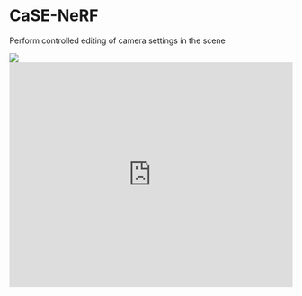 # CaSE-NeRF

Perform controlled editing of camera settings in the scene

<img src="https://github.com/CPREgroup/CaSE-NeRF/blob/main/gif/gif.mp4">

<iframe width="100%" height="400" src="https://github.com/CPREgroup/CaSE-NeRF/blob/main/gif/gif.mp4" frameborder="0" allowfullscreen></iframe>
